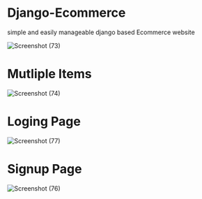 # Django-Ecommerce 
simple and easily manageable django based Ecommerce website

![Screenshot (73)](https://user-images.githubusercontent.com/57299163/117262935-6429dc80-ae6f-11eb-9983-1caa6716e29f.png)

# Mutliple Items

![Screenshot (74)](https://user-images.githubusercontent.com/57299163/117263527-fcc05c80-ae6f-11eb-97cf-68b982a2b975.png)

# Loging Page
![Screenshot (77)](https://user-images.githubusercontent.com/57299163/117263707-2bd6ce00-ae70-11eb-8f6c-e3998ca81655.png)

# Signup Page

![Screenshot (76)](https://user-images.githubusercontent.com/57299163/117263821-49a43300-ae70-11eb-9b30-d85395a65f77.png)


